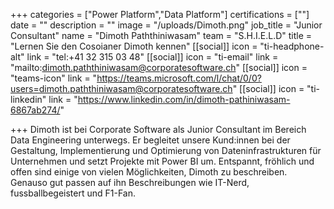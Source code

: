 +++ categories = ["Power Platform","Data Platform"] certifications = [""] date = "" description = "" image = "/uploads/Dimoth.png" job_title = "Junior Consultant" name = "Dimoth Paththiniwasam" team = "S.H.I.E.L.D" title = "Lernen Sie den Cosoianer Dimoth kennen" [[social]] icon = "ti-headphone-alt" link = "tel:+41 32 315 03 48" [[social]] icon = "ti-email" link = "mailto:dimoth.paththiniwasam@corporatesoftware.ch" [[social]] icon = "teams-icon" link = "https://teams.microsoft.com/l/chat/0/0?users=dimoth.paththiniwasam@corporatesoftware.ch" [[social]] icon = "ti-linkedin" link = "https://www.linkedin.com/in/dimoth-pathiniwasam-6867ab274/"

+++ Dimoth ist bei Corporate Software als Junior Consultant im Bereich Data Engineering unterwegs. Er begleitet unsere Kund:innen bei der Gestaltung, Implementierung und Optimierung von Dateninfrastrukturen für Unternehmen und setzt Projekte mit Power BI um. Entspannt, fröhlich und offen sind einige von vielen Möglichkeiten, Dimoth zu beschreiben. Genauso gut passen auf ihn Beschreibungen wie IT-Nerd, fussballbegeistert und F1-Fan.
